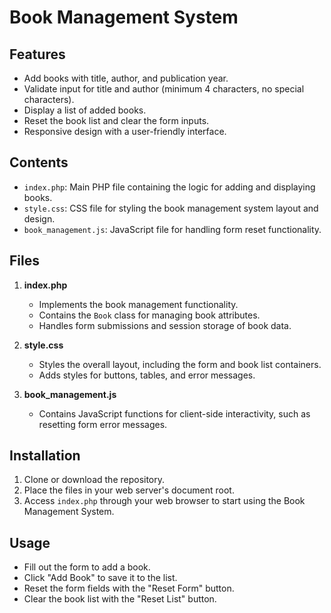 # Book Management System

## Features
- Add books with title, author, and publication year.
- Validate input for title and author (minimum 4 characters, no special characters).
- Display a list of added books.
- Reset the book list and clear the form inputs.
- Responsive design with a user-friendly interface.

## Contents
- `index.php`: Main PHP file containing the logic for adding and displaying books.
- `style.css`: CSS file for styling the book management system layout and design.
- `book_management.js`: JavaScript file for handling form reset functionality.

## Files
1. **index.php**
   - Implements the book management functionality.
   - Contains the `Book` class for managing book attributes.
   - Handles form submissions and session storage of book data.

2. **style.css**
   - Styles the overall layout, including the form and book list containers.
   - Adds styles for buttons, tables, and error messages.

3. **book_management.js**
   - Contains JavaScript functions for client-side interactivity, such as resetting form error messages.

## Installation
1. Clone or download the repository.
2. Place the files in your web server's document root.
3. Access `index.php` through your web browser to start using the Book Management System.

## Usage
- Fill out the form to add a book.
- Click "Add Book" to save it to the list.
- Reset the form fields with the "Reset Form" button.
- Clear the book list with the "Reset List" button.

